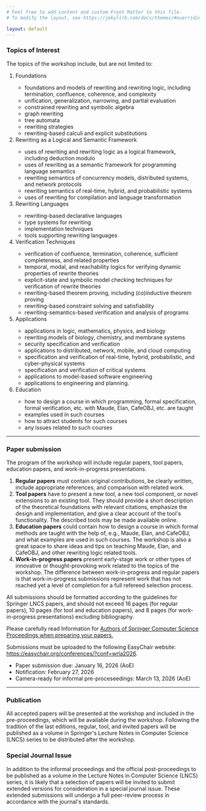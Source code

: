 ```yaml
---
# Feel free to add content and custom Front Matter to this file.
# To modify the layout, see https://jekyllrb.com/docs/themes/#overriding-theme-defaults

layout: default
---
```

<h3 id="workshop-scope">Topics of Interest</h3>
<p>The topics of the workshop include, but are not limited to:</p>
<ol>
<li>Foundations</li>
<ul>
<li>foundations and models of rewriting and rewriting logic, including termination, confluence, coherence, and complexity</li>
<li>unification, generalization, narrowing, and partial evaluation</li>
<li>constrained rewriting and symbolic algebra</li>
<li>graph rewriting</li>
<li>tree automata</li>
<li>rewriting strategies</li>
<li>rewriting-based calculi and explicit substitutions</li>
</ul>
<li>Rewriting as a Logical and Semantic Framework</li>
<ul>
<li>uses of rewriting and rewriting logic as a logical framework, including deduction modulo</li>
<li>uses of rewriting as a semantic framework for programming language semantics</li>
<li>rewriting semantics of concurrency models, distributed systems, and network protocols</li>
<li>rewriting semantics of real-time, hybrid, and probabilistic systems</li>
<li>uses of rewriting for compilation and language transformation</li>
</ul>
<li>Rewriting Languages</li>
<ul>
<li>rewriting-based declarative languages</li>
<li>type systems for rewriting</li>
<li>implementation techniques</li>
<li>tools supporting rewriting languages</li>
</ul>
<li>Verification Techniques</li>
<ul>
<li>verification of confluence, termination, coherence, sufficient completeness, and related properties</li>
<li>temporal, modal, and reachability logics for verifying dynamic properties of rewrite theories</li>
<li>explicit-state and symbolic model checking techniques for verification of rewrite theories</li>
<li>rewriting-based theorem proving, including (co)inductive theorem proving</li>
<li>rewriting-based constraint solving and satisfiability</li>
<li>rewriting-semantics-based verification and analysis of programs</li>
</ul>
<li>Applications</li>
<ul>
<li>applications in logic, mathematics, physics, and biology</li>
<li>rewriting models of biology, chemistry, and membrane systems</li>
<li>security specification and verification</li>
<li>applications to distributed, network, mobile, and cloud computing</li>
<li>specification and verification of real-time, hybrid, probabilistic, and cyber-physical systems</li>
<li>specification and verification of critical systems</li>
<li>applications to model-based software engineering</li>
<li>applications to engineering and planning.</li>
</ul>
<li>Education</li>
<ul>
<li>how to design a course in which programming, formal specification,
formal verification, etc. with Maude, Elan, CafeOBJ, etc. are taught</li>
<li>examples used in such courses</li>
<li>how to attract students for such courses</li>
<li>any issues related to such courses</li>
</ul>
</ol>

<hr>

<h3 id="paper-submission">Paper submission</h3>
<p>The program of the workshop will include regular papers, tool papers, education papers, and
work-in-progress presentations. </p>


<ol> <li> <b>Regular papers</b> must contain original contributions,
be clearly written, include appropriate references, and comparison
with related work.  </li>

<li> <b>Tool papers</b> have to present a new tool, a new tool
component, or novel extensions to an existing tool. They should
provide a short description of the theoretical foundations with
relevant citations, emphasize the design and implementation, and give
a clear account of the tool's functionality. The described tools may
be made available online.  </li>

<li> <b>Education papers</b> could contain how to design a course in
which formal methods are taught with the help of, e.g., Maude, Elan,
and CafeOBJ, and what examples are used in such courses.  The workshop
is also a great space to share ideas and tips on teaching Maude, Elan,
and CafeOBJ, and other rewriting logic related tools. </li>

<li> <b>Work-in-progress papers</b> present early-stage work or other
types of innovative or thought-provoking work related to the topics of
the workshop. The difference between work-in-progress and regular
papers is that work-in-progress submissions represent work that has
not reached yet a level of completion for a full refereed selection
process.  </li> </ol>

<p>
All submissions should be formatted according to the guidelines for
Springer LNCS papers, and should not exceed 16 pages (for regular papers), 10 pages (for tool and education papers), 
and 8 pages (for work-in-progress presentations) excluding bibliography. 

Please carefully read Information for <a target="_blank" href="https://www.springer.com/gp/computer-science/lncs/conference-proceedings-guidelines">
Authors of Springer Computer Science Proceedings when preparing your papers.</a>
<!--
Note that the <a target="_blank" href="https://orcid.org/">ORCID</a> of each author should be included in your papers.
-->
Submissions must be uploaded to the following EasyChair website: 
<a href="https://easychair.org/conferences/?conf=wrla2026" target="_blank">https://easychair.org/conferences/?conf=wrla2026</a>.</p>
<ul>
<li>Paper submission due: January 16, 2026 (AoE)</li>
<li>Notification: February 27, 2026</li>
<li>Camera-ready for informal pre-proceseedings: March 13, 2026 (AoE)</li>
</ul>

<hr>

<h3 id="paper-submission">Publication</h3>

<p>All accepted papers will be presented at the workshop and included
   in the pre-proceedings, which will be available during the
   workshop.  Following the tradition of the last editions, regular,
   tool, and invited papers will be published as a volume in
   Springer's Lecture Notes in Computer Science (LNCS) series to be
   distributed after the workshop.</p>


<h3 id="paper-submission">Special Journal Issue</h3>

<p> In addition to the informal proceedings and the official
post-proceedings to be published as a volume in the Lecture Notes in
Computer Science (LNCS) series, it is likely that a selection of
papers will be invited to submit extended versions for consideration
in a special journal issue. These extended submissions will undergo a
full peer-review process in accordance with the journal's standards.
</p>
